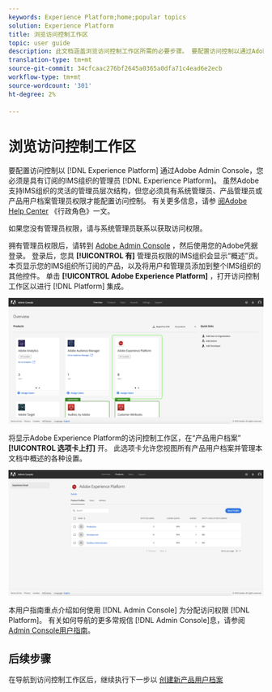 ```yaml
---
keywords: Experience Platform;home;popular topics
solution: Experience Platform
title: 浏览访问控制工作区
topic: user guide
description: 此文档涵盖浏览访问控制工作区所需的必要步骤。 要配置访问控制以通过Adobe Admin Console进行Experience Platform，您必须是具有Experience Platform订阅的IMS组织的管理员。
translation-type: tm+mt
source-git-commit: 34cfcaac276bf2645a0365a0dfa71c4ead6e2ecb
workflow-type: tm+mt
source-wordcount: '301'
ht-degree: 2%

---
```



# 浏览访问控制工作区

要配置访问控制以 [!DNL Experience Platform] 通过Adobe Admin Console，您必须是具有订阅的IMS组织的管理员 [!DNL Experience Platform]。 虽然Adobe支持IMS组织的灵活的管理员层次结构，但您必须具有系统管理员、产品管理员或产品用户档案管理员权限才能配置访问控制。 有关更多信息，请参 [阅Adobe Help Center](https://helpx.adobe.com/enterprise/using/admin-roles.html) 《行政角色》一文。

如果您没有管理员权限，请与系统管理员联系以获取访问权限。

拥有管理员权限后，请转到 [Adobe Admin Console](https://adminconsole.adobe.com) ，然后使用您的Adobe凭据登录。 登录后，您具 **[!UICONTROL 有]** 管理员权限的IMS组织会显示“概述”页。 本页显示您的IMS组织所订阅的产品，以及将用户和管理员添加到整个IMS组织的其他控件。 单击 **[!UICONTROL Adobe Experience Platform]** ，打开访问控制工作区以进行 [!DNL Platform] 集成。

![overview-page](../images/overview-page.png)

将显示Adobe Experience Platform的访问控制工作区，在“产品用户档案” **[!UICONTROL 选项卡上打]** 开。 此选项卡允许您视图所有产品用户档案并管理本文档中概述的各种设置。

![平台访问控制](../images/platform-access-control.png)

本用户指南重点介绍如何使用 [!DNL Admin Console] 为分配访问权限 [!DNL Platform]。 有关如何导航的更多常规信 [!DNL Admin Console]息，请参阅 [Admin Console用户指南](https://helpx.adobe.com/cn/enterprise/using/admin-console.html)。

## 后续步骤

在导航到访问控制工作区后，继续执行下一步以 [创建新产品用户档案](create-profile.md)